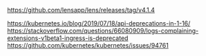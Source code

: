 https://github.com/lensapp/lens/releases/tag/v4.1.4


https://kubernetes.io/blog/2019/07/18/api-deprecations-in-1-16/
https://stackoverflow.com/questions/66080909/logs-complaining-extensions-v1beta1-ingress-is-deprecated
https://github.com/kubernetes/kubernetes/issues/94761
